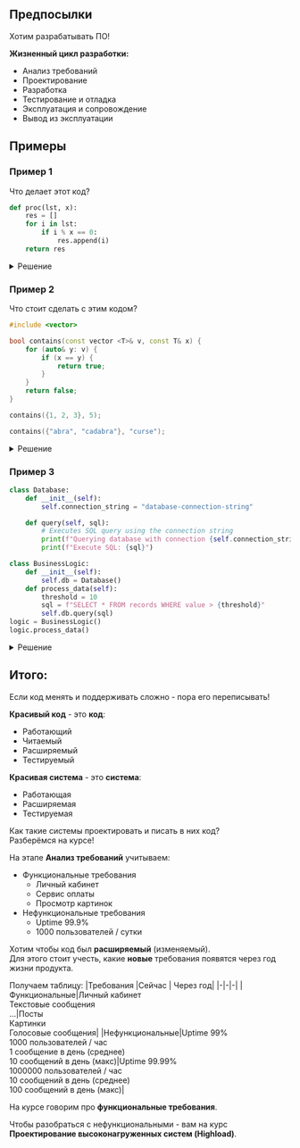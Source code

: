 ## Предпосылки

Хотим разрабатывать ПО!

**Жизненный цикл разработки:**
- Анализ требований
- Проектирование
- Разработка
- Тестирование и отладка
- Эксплуатация и сопровождение
- Вывод из эксплуатации

## Примеры

### Пример 1
Что делает этот код?
```python
def proc(lst, x):
    res = []
    for i in lst:
        if i % x == 0:
            res.append(i)
    return res
```

<details>

<summary>Решение</summary>

<!-- #### Решение -->
```python
def filter_multiples(numbers, divisor):
    multiples = []
    for number in numbers:
        if number % divisor == 0:
            multiples.append(number)
    return multiples
```
</details>

### Пример 2
Что стоит сделать с этим кодом?
```cpp
#include <vector>

bool contains(const vector <T>& v, const T& x) {
    for (auto& y: v) {
        if (x == y) {
            return true;
        }
    }
    return false;
}

contains({1, 2, 3}, 5);

contains({"abra", "cadabra"}, "curse");
```


<details>

<summary>Решение</summary>

<!-- #### Решение -->
Ничего, пока мы не заметим, что он работает медленно!\
На массивах небольшой длины работает за приемлемое время.

</details>

### Пример 3
```python
class Database:
    def __init__(self):
        self.connection_string = "database-connection-string"

    def query(self, sql):
        # Executes SQL query using the connection string
        print(f"Querying database with connection {self.connection_string}")
        print(f"Execute SQL: {sql}")

class BusinessLogic:
    def __init__(self):
        self.db = Database()
    def process_data(self):
        threshold = 10
        sql = f"SELECT * FROM records WHERE value > {threshold}"
        self.db.query(sql)
logic = BusinessLogic()
logic.process_data()
```

<details>

<summary>Решение</summary>

<!-- #### Решение -->
Видим высокую связность между классами (один класс опирается на внутреннюю реализацию другого).

Упражнение:
- Добавить поддержку другой базы данных
- Что если объединить логику в один класс? (нарушит принцип single responsibility)
</details>

## Итого:
Если код менять и поддерживать сложно - пора его переписывать!

**Красивый код** - это **код**:
- Работающий
- Читаемый
- Расширяемый
- Тестируемый

**Красивая система** - это **система**:
- Работающая
- Расширяемая
- Тестируемая

Как такие системы проектировать и писать в них код?\
Разберёмся на курсе!

На этапе **Анализ требований** учитываем:
- Функциональные требования
    - Личный кабинет
    - Сервис оплаты
    - Просмотр картинок
- Нефункциональные требования
    - Uptime 99.9%
    - 1000 пользователей / сутки

Хотим чтобы код был **расширяемый** (изменяемый).\
Для этого стоит учесть, какие **новые** требования появятся через год жизни продукта.

Получаем таблицу:
|Требования |Сейчас | Через год|
|-|-|-|
|Функциональные|Личный кабинет<br>Текстовые сообщения<br>...|Посты<br>Картинки<br>Голосовые сообщения|
|Нефункциональные|Uptime 99%<br>1000 пользователей / час<br>1 сообщение в день (среднее)<br>10 сообщений в день (макс)|Uptime 99.99%<br>1000000 пользователей / час<br>10 сообщений в день (среднее)<br>100 сообщений в день (макс)|

На курсе говорим про **функциональные требования**.

Чтобы разобраться с нефункциональными - вам на курс **Проектирование высоконагруженных систем (Highload)**.


<!-- ### Некоторые принципы (примеры)
- Чего хотим от класса (модуля)?
- Инкапсуляция
- Open-Closed Principle
- Single Responsibility
- Low Coupling, High Cohession -->

<!-- ## Design patterns


### 1. [Creational](creational) -->
